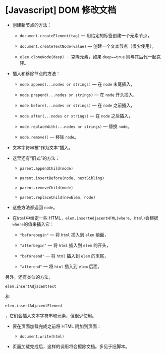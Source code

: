 # [Javascript] DOM 修改文档

*   创建新节点的方法：

    *   `document.createElement(tag)` — 用给定的标签创建一个元素节点，

    *   `document.createTextNode(value)` — 创建一个文本节点（很少使用），

    *   `elem.cloneNode(deep)` — 克隆元素，如果 `deep==true` 则与其后代一起克隆。

*   插入和移除节点的方法：

    *   `node.append(...nodes or strings)` — 在 `node` 末尾插入，

    *   `node.prepend(...nodes or strings)` — 在 `node` 开头插入，

    *   `node.before(...nodes or strings)` — 在 `node` 之前插入，

    *   `node.after(...nodes or strings)` — 在 `node` 之后插入，

    *   `node.replaceWith(...nodes or strings)` — 替换 `node`。

    *   `node.remove()` — 移除 `node`。

*   文本字符串被“作为文本”插入。

*   这里还有“旧式”的方法：

    *   `parent.appendChild(node)`

    *   `parent.insertBefore(node, nextSibling)`

    *   `parent.removeChild(node)`

    *   `parent.replaceChild(newElem, node)`

*   这些方法都返回 `node`。

*   在`html`中给定一些 HTML，`elem.insertAdjacentHTML(where, html)`会根据`where`的值来插入它：

    *   `"beforebegin"` — 将 `html` 插入到 `elem` 前面，

    *   `"afterbegin"` — 将 `html` 插入到 `elem` 的开头，

    *   `"beforeend"` — 将 `html` 插入到 `elem` 的末尾，

    *   `"afterend"` — 将 `html` 插入到 `elem` 后面。

另外，还有类似的方法，

`elem.insertAdjacentText`

&#x20;和&#x20;

`elem.insertAdjacentElement`

，它们会插入文本字符串和元素，但很少使用。

*   要在页面加载完成之前将 HTML 附加到页面：

    *   `document.write(html)`

*   页面加载完成后，这样的调用将会擦除文档。多见于旧脚本。
